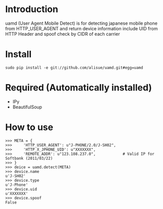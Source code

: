 Introduction
=================================================
uamd (User Agent Mobile Detect) is for detecting japanese mobile phone
from HTTP_USER_AGENT and return device information include UID from HTTP Header
and spoof check by CIDR of each carrier


Install
=================================================

	sudo pip install -e git://github.com/alisue/uamd.git#egg=uamd


Required (Automatically installed)
=================================================
+ IPy
+ BeautifulSoup


How to use
=================================================

	>>> META = {
	>>> 	'HTTP_USER_AGENT': u"J-PHONE/2.0/J-SH02",
	>>> 	'HTTP_X_JPHONE_UID': u"XXXXXXX",
	>>> 	'REMOTE_ADDR': u"123.108.237.0",			# Valid IP for Softbank (2011/03/22)
	>>> }
	>>> deice = uamd.detect(META)
	>>> device.name
	u'J-SH02'
	>>> device.type
	u'J-Phone'
	>>> device.uid
	u'XXXXXXX'
	>>> device.spoof
	False